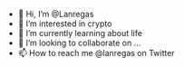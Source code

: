 - 👋 Hi, I’m @Lanregas
- 👀 I’m interested in crypto 
- 🌱 I’m currently learning about life
- 💞️ I’m looking to collaborate on ...
- 📫 How to reach me @lanregas on Twitter 

<!---
Lanregas/Lanregas is a ✨ special ✨ repository because its `README.md` (this file) appears on your GitHub profile.
You can click the Preview link to take a look at your changes.
--->
